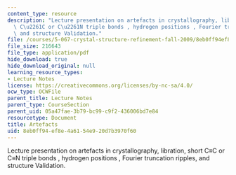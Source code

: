 ```yaml
---
content_type: resource
description: "Lecture presentation on artefacts in crystallography, libration, short\
  \ C\u2261C or C\u2261N triple bonds , hydrogen positions , Fourier truncation ripples,\
  \ and structure Validation."
file: /courses/5-067-crystal-structure-refinement-fall-2009/8eb0ff94ef8e4a6154e920d7b3970f60_MIT5_067F09_lec6_artefact.pdf
file_size: 216643
file_type: application/pdf
hide_download: true
hide_download_original: null
learning_resource_types:
- Lecture Notes
license: https://creativecommons.org/licenses/by-nc-sa/4.0/
ocw_type: OCWFile
parent_title: Lecture Notes
parent_type: CourseSection
parent_uid: 05a47fae-3b79-bc99-c9f2-436006bd7e84
resourcetype: Document
title: Artefacts
uid: 8eb0ff94-ef8e-4a61-54e9-20d7b3970f60
---
```

Lecture presentation on artefacts in crystallography, libration, short C≡C or C≡N triple bonds , hydrogen positions , Fourier truncation ripples, and structure Validation.